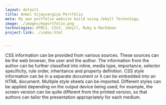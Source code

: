 ```yaml
---
layout: default
title: Anmol Vijayvargiya Portfolio
meta: My own portfolio website build using Jekyll Technology.
image: ./images/myportfolio.png 
technologies: HTML5, CSS3, Jekyll, Ruby & Markdown
project-link: ./index.html


---
```


CSS information can be provided from various sources. These sources can be the web browser, the user and the author. The information from the author can be further classified into inline, media type, importance, selector specificity, rule order, inheritance and property definition. CSS style information can be in a separate document or it can be embedded into an HTML document. Multiple style sheets can be imported. Different styles can be applied depending on the output device being used; for example, the screen version can be quite different from the printed version, so that authors can tailor the presentation appropriately for each medium.